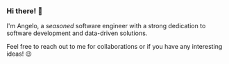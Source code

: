 ### Hi there! 👋

I'm Angelo, a *seasoned* software engineer with a strong dedication to software development and data-driven solutions. 

Feel free to reach out to me for collaborations or if you have any interesting ideas! 😉


